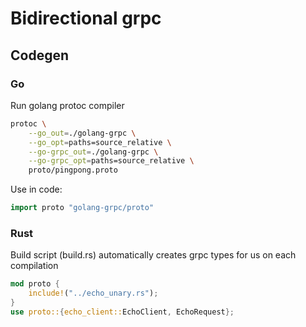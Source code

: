 # Bidirectional grpc

## Codegen

### Go
Run golang protoc compiler
```sh
protoc \
    --go_out=./golang-grpc \
    --go_opt=paths=source_relative \
    --go-grpc_out=./golang-grpc \
    --go-grpc_opt=paths=source_relative \
    proto/pingpong.proto
```
Use in code:
```go
import proto "golang-grpc/proto"
```
### Rust
Build script (build.rs) automatically creates grpc types for us on each compilation
```rs
mod proto {
    include!("../echo_unary.rs");
}
use proto::{echo_client::EchoClient, EchoRequest};
```